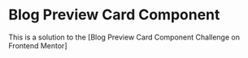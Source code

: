 # Blog Preview Card Component

This is a solution to the [Blog Preview Card Component Challenge on Frontend Mentor]